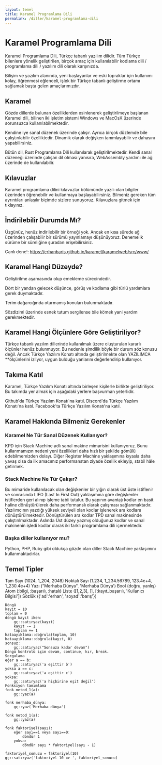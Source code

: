 ```yaml
---
layout: temel
title: Karamel Programlama Dili
permalink: /diller/karamel-programlama-dili
---
```


# Karamel Programlama Dili

Karamel Programlama Dili, Türkçe tabanlı yazılım dilidir. Tüm Türkçe bilenlere yönelik geliştirilen, birçok amaç için kullanılabilir kodlama dili / programlama dili / yazılım dili olarak karşınızda.

Bilişim ve yazılım alanında, yeni başlayanlar ve eski topraklar için kullanımı kolay, öğrenmesi eğlenceli, işlek bir Türkçe tabanlı geliştirme ortamı sağlamak başta gelen amaçlarımızdır.

## Karamel
Gözde dillerde bulunan özelliklerden esinlenerek geliştirilmeye başlanan Karamel dili, bilinen iki işletim sistemi Windows ve MacOsX üzerinde sorunsuzca kullanılabilmektedir.

Kendine iye sanal düzenek üzerinde çalışır. Ayrıca birçok düzlemde bile çalıştırılabilir özelliktedir. Dinamik olarak değişken tanımlayabilir ve dahasını yapabilirsiniz.

Bütün dil, Rust Programlama Dili kullanılarak geliştirilmektedir. Kendi sanal düzeneği üzerinde çalışan dil olması yanısıra, WebAssembly yardımı ile ağ üzerinde de kullanılabilir.

## Kılavuzlar
Karamel programlama dilini kılavuzlar bölümünde yazılı olan bilgiler üzerinden öğrenebilir ve kullanmaya başlayabilirsiniz. Bilmeniz gereken tüm ayrıntıları anlaşılır biçimde sizlere sunuyoruz. Kılavuzlara gitmek için tıklayınız.

## İndirilebilir Durumda Mı?
Üzgünüz, henüz indirilebilir bir örneği yok. Ancak en kısa sürede ağ üzerinden çalışabilir bir sürümü yayınlamayı düşünüyoruz. Denemelik sürüme bir süreliğine şuradan erişebilirsiniz.

Canlı dene!: https://erhanbaris.github.io/karamel/karamelweb/src/www/

## Karamel Hangi Düzeyde?
Geliştirilme aşamasında olup emekleme sürecindedir.

Dört bir yandan gelecek düşünce, görüş ve kodlama gibi türlü yardımlara gerek duymaktadır.

Terim dağarcığında oturmamış konuları bulunmaktadır.

Sözdizimi üzerinde esnek tutum sergilense bile kömek yani yardım gerekmektedir.

## Karamel Hangi Ölçünlere Göre Geliştiriliyor?
Türkçe tabanlı yazılım dillerinde kullanılmak üzere oluşturulan kararlı ölçünler henüz bulunmuyor. Bu nedenle şimdilik böyle bir durum söz konusu değil. Ancak Türkçe Yazılım Konatı altında geliştirilmekte olan YAZILIMCA **ölçünlerini izliyor, uygun bulduğu yanlarını değerlendirip kullanıyor.

## Takıma Katıl
Karamel, Türkçe Yazılım Konatı altında birleşen kişilerle birlikte geliştiriliyor. Bu takımda yer almak için aşağıdaki yerlere başvurman yeterlidir.

Github'da Türkçe Yazılım Konatı'na katıl.
Discord'da Türkçe Yazılım Konatı'na katıl.
Facebook'ta Türkçe Yazılım Konatı'na katıl.

## Karamel Hakkında Bilmeniz Gerekenler
### Karamel Ne Tür Sanal Düzenek Kullanıyor?
KPD için Stack Machine adlı sanal makine mimarisini kullanıyoruz. Bunu kullanmamızın nedeni yeni özellikleri daha hızlı bir şekilde gömülü edebilmemizden dolayı. Diğer Register Machine yaklaşımına kıyasla daha yavaş olsa da ilk amacımız performanstan ziyade özellik ekleyip, stabil hâle getirmek.

### Stack Machine Ne Tür Çalışır?
Bu mimaride kullanılacak olan değişkenler bir yığın olarak üst üste istiflenir ve sonrasında LIFO (Last In First Out) yaklaşımına göre değişkenler istiflerden geri alınıp işleme tabii tutulur. Bu yapının avantajı kodlar en basit haline dönüştürülerek daha performanslı olarak çalışması sağlanmaktadır. Yazılımcının yazdığı yüksek seviyeli olan kodlar işlenerek ara kodlara dönüştürülmektedir. Dönüştürülen ara kodlar TPD sanal makinesinde çalıştırılmaktadır. Aslında Üst düzey yazmış olduğunuz kodlar ve sanal makinenin işledi kodlar olarak iki farklı programlama dili içermektedir.

### Başka diller kullanıyor mu?
Python, PHP, Ruby gibi oldukça gözde olan diller Stack Machine yaklaşımını kullanmaktadırlar.

## Temel Tipler
Tam Sayı (1024, 1_204, 2048)
Noktalı Sayı (1.234, 1_234.56789, 123.4e+4, 1_230.4e+4)
Yazı ("Merhaba Dünya", 'Merhaba Dünya')
Bool (doğru, yanlış)
Atom (:bilgi, :başarılı, :hatalı)
Liste ([1,2,3], [], [:kayıt_başarılı, 'Kullanıcı Bilgisi'])
Sözlük ({'ad':'erhan', 'soyad':'barış'})
```
Döngü
kayıt = 10
toplam = 0
döngü kayıt iken:
    gç::satıryaz(kayıt)
    kayıt -= 1
    toplam += 1
hataayıklama::doğrula(toplam, 10)
hataayıklama::doğrula(kayıt, 0)
sonsuz:
    gç::satıryaz("Sonsuza kadar devam")
Döngü kontrolü için devam, continue, kır, break.
Sorgulama
eğer a == b:  
    gç::satıryaz('a eşittir b')
yoksa a == c:  
    gç::satıryaz('a eşittir c')
yoksa:  
    gç::satıryaz('a hiçbirine eşit değil')
Fonksiyon tanımlama
fonk metod_1(a):
    gç::yaz(a)

fonk merhaba_dünya:
    gç::yaz('Merhaba dünya')

fonk metod_1(a):
    gç::yaz(a)

fonk faktoriyel(sayı):    
    eğer sayı==1 veya sayı==0:
        döndür 1
    yoksa:
        döndür sayı * faktoriyel(sayı - 1)

faktoriyel_sonucu = faktoriyel(10)
gç::satıryaz('faktoriyel 10 => ', faktoriyel_sonucu)
```